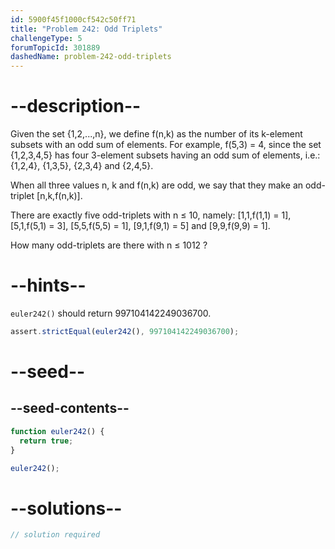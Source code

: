 ```yaml
---
id: 5900f45f1000cf542c50ff71
title: "Problem 242: Odd Triplets"
challengeType: 5
forumTopicId: 301889
dashedName: problem-242-odd-triplets
---
```


# --description--

Given the set {1,2,...,n}, we define f(n,k) as the number of its k-element subsets with an odd sum of elements. For example, f(5,3) = 4, since the set {1,2,3,4,5} has four 3-element subsets having an odd sum of elements, i.e.: {1,2,4}, {1,3,5}, {2,3,4} and {2,4,5}.

When all three values n, k and f(n,k) are odd, we say that they make an odd-triplet \[n,k,f(n,k)].

There are exactly five odd-triplets with n ≤ 10, namely: \[1,1,f(1,1) = 1], \[5,1,f(5,1) = 3], \[5,5,f(5,5) = 1], \[9,1,f(9,1) = 5] and \[9,9,f(9,9) = 1].

How many odd-triplets are there with n ≤ 1012 ?

# --hints--

`euler242()` should return 997104142249036700.

```js
assert.strictEqual(euler242(), 997104142249036700);
```

# --seed--

## --seed-contents--

```js
function euler242() {
  return true;
}

euler242();
```

# --solutions--

```js
// solution required
```
